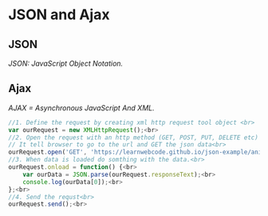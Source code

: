 # JSON and Ajax
## JSON
*JSON: JavaScript Object Notation.*
## Ajax
*AJAX = Asynchronous JavaScript And XML.*
```javascript
//1. Define the request by creating xml http request tool object <br>
var ourRequest = new XMLHttpRequest();<br>
//2. Open the request with an http method (GET, POST, PUT, DELETE etc) and endpoint url<br>
// It tell browser to go to the url and GET the json data<br>
ourRequest.open('GET', 'https://learnwebcode.github.io/json-example/animals-1.json');<br>
//3. When data is loaded do somthing with the data.<br>
ourRequest.onload = function() {<br>
    var ourData = JSON.parse(ourRequest.responseText);<br>
    console.log(ourData[0]);<br>
};<br>
//4. Send the requst<br>
ourRequest.send();<br>
```

